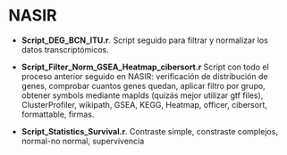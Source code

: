 # NASIR

- **Script_DEG_BCN_ITU.r**. 
Script seguido para filtrar y normalizar los datos transcriptómicos. 

- **Script_Filter_Norm_GSEA_Heatmap_cibersort.r**
Script con todo el proceso anterior seguido en NASIR: verificación de distribución de genes, comprobar cuantos genes quedan, aplicar filtro por grupo, obtener symbols mediante mapIds (quizás mejor utilizar gtf files), ClusterProfiler, wikipath, GSEA, KEGG, Heatmap, officer, cibersort, formattable, firmas.

- **Script_Statistics_Survival.r**. Contraste simple, constraste complejos, normal-no normal, supervivencia


